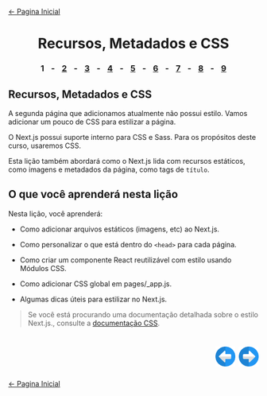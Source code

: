 [← Pagina Inicial](../../../README.md#basico)

<h1 align="center">Recursos, Metadados e CSS</h1>

<h3 align="center">
<spam style="margin:0 10px;">1</spam> -
<a href="./2.md#recursos-metadados-e-css" style="margin:0 10px;">2</a> -
<a href="./3.md#recursos-metadados-e-css" style="margin:0 10px;">3</a> -
<a href="./4.md#recursos-metadados-e-css" style="margin:0 10px;">4</a> -
<a href="./5.md#recursos-metadados-e-css" style="margin:0 10px;">5</a> -
<a href="./6.md#recursos-metadados-e-css" style="margin:0 10px;">6</a> -
<a href="./7.md#recursos-metadados-e-css" style="margin:0 10px;">7</a> -
<a href="./8.md#recursos-metadados-e-css" style="margin:0 10px;">8</a> -
<a href="./9.md#recursos-metadados-e-css" style="margin:0 10px;">9</a>
</h3>

## Recursos, Metadados e CSS

A segunda página que adicionamos atualmente não possui estilo. Vamos adicionar um pouco de CSS para estilizar a página.

O Next.js possui suporte interno para CSS e Sass. Para os propósitos deste curso, usaremos CSS.

Esta lição também abordará como o Next.js lida com recursos estáticos, como imagens e metadados da página, como tags de `título`.

## O que você aprenderá nesta lição

Nesta lição, você aprenderá:

  - Como adicionar arquivos estáticos (imagens, etc) ao Next.js.

  - Como personalizar o que está dentro do `<head>` para cada página.

  - Como criar um componente React reutilizável com estilo usando Módulos CSS.

  - Como adicionar CSS global em pages/_app.js.

  - Algumas dicas úteis para estilizar no Next.js.

>Se você está procurando uma documentação detalhada sobre o estilo Next.js., consulte a [documentação CSS](https://nextjs.org/docs/basic-features/built-in-css-support).

<h1 align="right">
<a href="../navigate-between-pages/5.md#navegando-entre-p%C3%A1ginas"><img src="../../../images/previous-arrow.svg" alt="next-arrow" width="40px"></a>
<a href="./2.md#recursos-metadados-e-css"><img src="../../../images/next-arrow.svg" alt="next-arrow" width="40px"></a>
</h1>

[← Pagina Inicial](../../../README.md#basico)